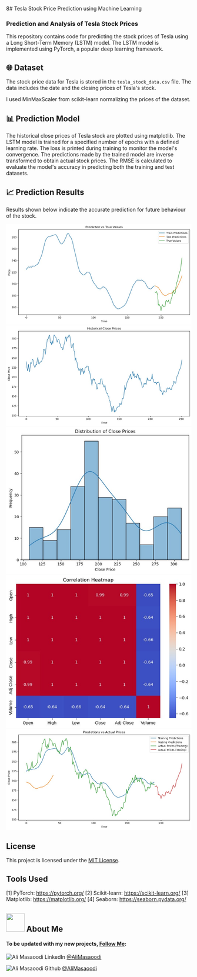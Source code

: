 8# Tesla Stock Price Prediction using Machine Learning
<h3>Prediction and Analysis of Tesla Stock Prices</h3>
This repository contains code for predicting the stock prices of Tesla using a Long Short-Term Memory (LSTM) model. The LSTM model is implemented using PyTorch, a popular deep learning framework.

## 🌐 Dataset
  The stock price data for Tesla is stored in the `tesla_stock_data.csv` file. The data includes the date and the closing prices of Tesla's stock. 

I used MinMaxScaler from scikit-learn normalizing the prices of the dataset.

## 📊 Prediction Model
The historical close prices of Tesla stock are plotted using matplotlib. The LSTM model is trained for a specified number of epochs with a defined learning rate. The loss is printed during training to monitor the model's convergence.
The predictions made by the trained model are inverse transformed to obtain actual stock prices. The RMSE is calculated to evaluate the model's accuracy in predicting both the training and test datasets.

## 📈 Prediction Results
Results shown below indicate the accurate prediction for future behaviour of the stock.

<img src="https://github.com/AliMasaoodi/Prediction-Analysis-of-Tesla-Stock-Prices/blob/main/figures/Tesla%20Stock%20Prediction%20-%20Predictions%20vs%20True%20Prices%20-%20Ali%20Masaoodi.jpg" alt="Tesla Stock Prediction - Predictions vs True Prices">
<img src="https://github.com/AliMasaoodi/Prediction-Analysis-of-Tesla-Stock-Prices/blob/main/figures/Tesla%20Stock%20Prediction%20-%20Historical%20Close%20Prices%20-%20Ali%20Masaoodi.jpg?raw=true" alt="Tesla Stock Prediction - Historical Close Prices">
<img src="https://github.com/AliMasaoodi/Prediction-Analysis-of-Tesla-Stock-Prices/blob/main/figures/Tesla%20Stock%20Prediction%20-%20Distribution%20of%20Close%20Prices%20-%20Ali%20Masaoodi.jpg" alt="Tesla Stock Prediction - Distribution of Close Prices">
<img src="https://github.com/AliMasaoodi/Prediction-Analysis-of-Tesla-Stock-Prices/blob/main/figures/Tesla%20Stock%20Prediction%20-%20Correlation%20Heatmap%20-%20Ali%20Masaoodi.jpg" alt="Tesla Stock Prediction - Correlation Heatmap">
<img src="https://github.com/AliMasaoodi/Prediction-Analysis-of-Tesla-Stock-Prices/blob/main/figures/Tesla%20Stock%20Prediction%20-%20Predictions%20vs%20Actual%20Prices%20-%20Ali%20Masaoodi.jpg" alt="Tesla Stock Prediction - Predictions vs Actual Prices">


## License
This project is licensed under the [MIT License](https://opensource.org/license/mit/).

## Tools Used
[1] PyTorch: https://pytorch.org/
[2] Scikit-learn: https://scikit-learn.org/
[3] Matplotlib: https://matplotlib.org/
[4] Seaborn: https://seaborn.pydata.org/

<h2><img src="https://c.tenor.com/k3VfwdRd6cEAAAAi/loading-load.gif" width="50px" height="50px" alt=""> About Me </h2>

#### To be updated with my new projects, [Follow Me](https://github.com/AliMasaoodi):

![Ali Masaoodi LinkedIn](https://user-images.githubusercontent.com/33722769/208019646-5b06a2bd-5f75-43e2-8399-9150fe88db39.png)
[@AliMasaoodi](https://www.linkedin.com/in/ali-masaoodi/)

![Ali Masaoodi Github](https://user-images.githubusercontent.com/33722769/208020361-395da81a-8222-41e5-9f60-e82a846fa4fd.png)
[@AliMasaoodi](https://github.com/AliMasaoodi)

